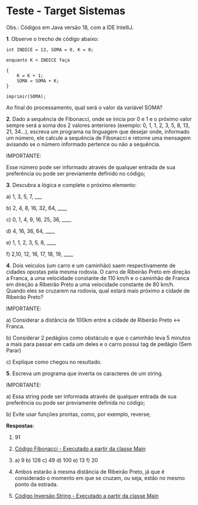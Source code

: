 # Teste - Target Sistemas

Obs.: Códigos em Java versão 18, com a IDE IntelliJ.

<b>1</b>. Observe o trecho de código abaixo:

```
int INDICE = 13, SOMA = 0, K = 0;

enquanto K < INDICE faça

{
    K = K + 1;
    SOMA = SOMA + K;
}

imprimir(SOMA);
```




Ao final do processamento, qual será o valor da variável SOMA?

<b>2</b>. Dado a sequência de Fibonacci, onde se inicia por 0 e 1 e o próximo valor sempre será a soma dos 2 valores anteriores (exemplo: 0, 1, 1, 2, 3, 5, 8, 13, 21, 34...), escreva um programa na linguagem que desejar onde, informado um número, ele calcule a sequência de Fibonacci e retorne uma mensagem avisando se o número informado pertence ou não a sequência.



IMPORTANTE:

Esse número pode ser informado através de qualquer entrada de sua preferência ou pode ser previamente definido no código;

<b>3</b>. Descubra a lógica e complete o próximo elemento:



a) 1, 3, 5, 7, ___

b) 2, 4, 8, 16, 32, 64, ____

c) 0, 1, 4, 9, 16, 25, 36, ____

d) 4, 16, 36, 64, ____

e) 1, 1, 2, 3, 5, 8, ____

f) 2,10, 12, 16, 17, 18, 19, ____

<b>4</b>. Dois veículos (um carro e um caminhão) saem respectivamente de cidades opostas pela mesma rodovia. O carro de Ribeirão Preto em direção a Franca, a uma velocidade constante de 110 km/h e o caminhão de Franca em direção a Ribeirão Preto a uma velocidade constante de 80 km/h. Quando eles se cruzarem na rodovia, qual estará mais próximo a cidade de Ribeirão Preto?



IMPORTANTE:

a) Considerar a distância de 100km entre a cidade de Ribeirão Preto <-> Franca.

b) Considerar 2 pedágios como obstáculo e que o caminhão leva 5 minutos a mais para passar em cada um deles e o carro possui tag de pedágio (Sem Parar)

c) Explique como chegou no resultado.

<b>5</b>. Escreva um programa que inverta os caracteres de um string.



IMPORTANTE:

a) Essa string pode ser informada através de qualquer entrada de sua preferência ou pode ser previamente definida no código;

b) Evite usar funções prontas, como, por exemplo, reverse;

<b>Respostas</b>:
1. 91
2. [Código Fibonacci - Executado a partir da classe Main](https://github.com/wesleyvelloso/teste-target/tree/master/src)
3. a) 9
   b) 128
   c) 49
   d) 100
   e) 13
   f) 20

4. Ambos estarão à mesma distância de Ribeirão Preto, já que é considerado o momento em que se cruzam, ou seja, estão no mesmo ponto da estrada.
5. [Código Inversão String - Executado a partir da classe Main](https://github.com/wesleyvelloso/teste-target/tree/master/src)

